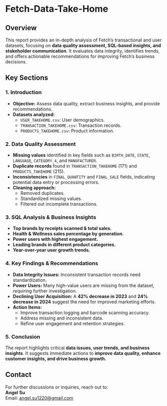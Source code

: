 # Fetch-Data-Take-Home 

## Overview  
This report provides an in-depth analysis of Fetch’s transactional and user datasets, focusing on **data quality assessment, SQL-based insights, and stakeholder communication**. It evaluates data integrity, identifies trends, and offers actionable recommendations for improving Fetch’s business decisions.   

## Key Sections  

### 1. Introduction  
- **Objective:** Assess data quality, extract business insights, and provide recommendations.  
- **Datasets analyzed:**  
  - `USER_TAKEHOME.csv`: User demographics.  
  - `TRANSACTION_TAKEHOME.csv`: Transaction records.  
  - `PRODUCTS_TAKEHOME.csv`: Product information.  

### 2. Data Quality Assessment  
- **Missing values** identified in key fields such as `BIRTH_DATE`, `STATE`, `LANGUAGE`, `CATEGORY_4`, and `MANUFACTURER`.  
- **Duplicate records** found in `TRANSACTION_TAKEHOME` (171) and `PRODUCTS_TAKEHOME` (215).  
- **Inconsistencies** in `FINAL_QUANTITY` and `FINAL_SALE` fields, indicating potential data entry or processing errors.  
- **Cleaning approach:**  
  - Removed duplicates.  
  - Standardized missing values.  
  - Filtered out incomplete transactions.  

### 3. SQL Analysis & Business Insights  
- **Top brands by receipts scanned & total sales.**  
- **Health & Wellness sales percentage by generation.**  
- **Power users with highest engagement.**  
- **Leading brands in different product categories.**  
- **Year-over-year user growth trends.**  

### 4. Key Findings & Recommendations  
- **Data Integrity Issues:** Inconsistent transaction records need standardization.  
- **Power Users:** Many high-value users are missing from the dataset, requiring further investigation.  
- **Declining User Acquisition:** A **42% decrease in 2023** and **24% decrease in 2024** suggest the need for improved marketing efforts.  
- **Action Items:**  
  - Improve transaction logging and barcode scanning accuracy.  
  - Address missing and inconsistent data.  
  - Refine user engagement and retention strategies.  

### 5. Conclusion  
The report highlights critical **data issues, user trends, and business insights**. It suggests immediate actions to **improve data quality, enhance customer insights, and drive business growth.**  

## Contact  
For further discussions or inquiries, reach out to:  
**Angel Su**  
Email: angel.su1220@gmail.com
